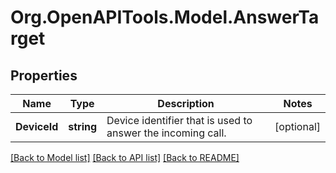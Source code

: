 
# Org.OpenAPITools.Model.AnswerTarget

## Properties

Name | Type | Description | Notes
------------ | ------------- | ------------- | -------------
**DeviceId** | **string** | Device identifier that is used to answer the incoming call. | [optional] 

[[Back to Model list]](../README.md#documentation-for-models)
[[Back to API list]](../README.md#documentation-for-api-endpoints)
[[Back to README]](../README.md)

